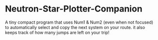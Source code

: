 # Neutron-Star-Plotter-Companion
A tiny compact program that uses Num1 &amp; Num2 (even when not focused) to automatically select and copy the next system on your route. it also keeps track of how many jumps are left on your trip!
